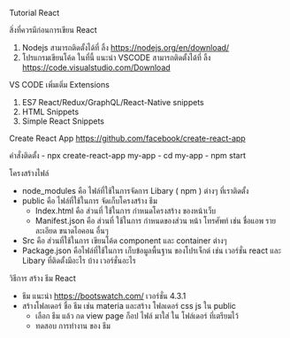 
Tutorial React

สิ่งที่ควรมีก่อนการเขียน  React 
1.  Nodejs  สามารถติดตั้งได้ที่ ลิ้ง https://nodejs.org/en/download/
2.  โปรแกรมเขียนโค้ด ในที่นี้ แนะนำ VSCODE สามารถติดตั้งได้ที่ ลิ้ง https://code.visualstudio.com/Download

 VS CODE เพิ่มเติ่ม Extensions

1. ES7 React/Redux/GraphQL/React-Native snippets
2. HTML Snippets
3. Simple React Snippets

Create React App   https://github.com/facebook/create-react-app 

คำสั่งติดตั้ง
	- 	npx create-react-app my-app
    - 	cd my-app 
    - 	npm start

โครงสร้างไฟล์
- node_modules คือ ไฟล์ที่ใช้ในการจัดการ Libary ( npm ) ต่างๆ ที่เราติดตั้ง 
- public  คือ ไฟล์ที่ใช้ในการ จัดเก็บโครงสร้าง ธีม 
    - Index.html  คือ ส่วนที่ ใช้ในการ กำหนดโครงสร้าง ของหน้าเว็บ
    - Manifest.json  คือ ส่วนที่ ใช้ในการ กำหนดของส่วน หน้า โทรศัพท์ เช่น ชื่อแอพ รายละเอียด ขนาดไอคอน อื่นๆ
- Src คือ ส่วนที่ใช้ในการ เขียนโค้ด component และ container ต่างๆ
- Package.json คือไฟล์ที่ใช้ในการ เก็บข้อมูลพื้นฐาน ของโปรเจ็กต์ เช่น เวอร์ชั่น react และ Libary ที่ติดตั้งมีอะไร บ้าง เวอร์ชั่นอะไร 

วิธีการ สร้าง ธีม  React
- ธีม แนะนำ https://bootswatch.com/ เวอร์ชั่น  4.3.1
- สร้างโฟลเดอร์  ชื่อ ธีม เช่น materia และสร้าง โฟลเดอร์​ css  js ใน public
  -  เลือก ธีม แล้ว กด view page ก็อป ไฟล์ มาใส่ ใน โฟล์เดอร์  ที่เตรียมไว้
  -  ทดสอบ การทำงาน ของ ธีม